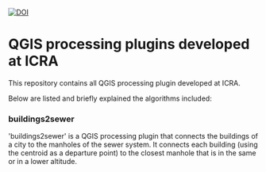 [![DOI](https://zenodo.org/badge/377531174.svg)](https://zenodo.org/badge/latestdoi/377531174)

# QGIS processing plugins developed at ICRA

This repository contains all QGIS processing plugin developed at ICRA.

Below are listed and briefly explained the algorithms included:

### buildings2sewer
'buildings2sewer' is a QGIS processing plugin that connects the buildings of a city to the manholes of the sewer system. It connects each building (using the centroid as a departure point) to the closest manhole that is in the same or in a lower altitude.
